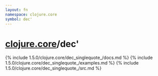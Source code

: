 ```yaml
---
layout: fn
namespace: clojure.core
symbol: dec'
---
```


# [clojure.core](../)/dec'

{% include 1.5.0/clojure.core/dec_singlequote_/docs.md %}
{% include 1.5.0/clojure.core/dec_singlequote_/examples.md %}
{% include 1.5.0/clojure.core/dec_singlequote_/src.md %}


